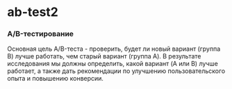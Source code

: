 # ab-test2
### A/B-тестирование
Основная цель A/B-теста - проверить, будет ли новый вариант (группа B) лучше работать, чем старый вариант (группа A). В результате исследования мы должны определить, какой вариант (A или B) лучше работает, а также дать рекомендации по улучшению пользовательского опыта и повышению конверсии.
